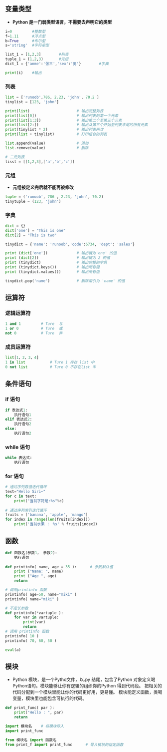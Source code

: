 ## 变量类型

* **Python 是一门弱类型语言，不需要去声明它的类型**

```python
i=0			#整数型
f=1.11		#浮点型
b=True		#布尔型
s='string'	#字符串型

list_1 = [1,2,3]		#列表
tuple_1 = (1,2,3)		#元组
dict_1 = {'anme':'张三','sex':'男'}		#字典

print(i)	#输出
```

### 列表

```python
list = ['runoob',786, 2.23, 'john', 70.2 ]
tinylist = [123, 'john']

print(list)						# 输出完整列表
print(list[0])					# 输出列表的第一个元素
print(list[1:3])				# 输出第二个至第三个元素
print(list[2:])					# 输出从第三个开始至列表末尾的所有元素
print(tinylist * 2)				# 输出列表两次
print(list + tinylist)			# 打印组合的列表

list.append(value)				# 添加
list.remove(value)				# 删除

# 二元列表
lisst = [[1,2,3],['a','b','c']]
```

### 元组

* **元组被定义完后就不能再被修改**

```python
tuple = ('runoob', 786 , 2.23, 'john', 70.2)
tinytuple = (123, 'john')
```

### 字典

```python
dict = {}
dict['one'] = "This is one"
dict[2] = "This is two"

tinydict = {'name': 'runoob','code':6734, 'dept': 'sales'}

print (dict['one'])				# 输出键为'one' 的值
print (dict[2])					# 输出键为 2 的值
print (tinydict)				# 输出完整的字典
print (tinydict.keys())			# 输出所有键
print (tinydict.values())		# 输出所有值

tinydict.pop('name')			# 删除索引为 'name' 的值
```

## 运算符

### 逻辑运算符

```python
1 and 1			# Ture  与
1 or 0			# Ture  或
not 0			# Ture  非
```

### 成员运算符

```python
list[1，2，3，4]
1 in list			# Ture 1 存在 list 中
0 not list 			# Ture 0 不存在list 中
```

## 条件语句

### if 语句

```python
if 表达式1:
	执行语句1
elif 表达式2:
	执行语句2
else:
	执行语句2
```

### while 语句

```python
while 表达式:
	执行语句
```

### for 语句

```python
# 通过序列数值迭代循环
text="Hello Siri~"
for c in text:
    print("当前字符是:%s"%c)
    
# 通过序列索引迭代循环
fruits = ['banana', 'apple', 'mango']
for index in range(len(fruits[index]))
	print('当前水果 ： %s' % fruits[index]) 
```

## 函数

```python
def 函数名(参数1， 参数2):
	执行语句
	
def printinfo( name, age = 35 ):      # 参数默认值
	print ("Name: ", name)
	print ("Age ", age)
	return

# 调用printinfo 函数
printinfo( age=50, name="miki" )
printinfo( name="miki" )

# 不定长参数
def printinfo(*vartuple ):
    for var in vartuple:
        print(var)
        return
# 调用 printinfo 函数
printinfo( 10 )
printinfo( 70, 60, 50 )

eval(a)
```

## 模块

* Python 模块，是一个Pytho文件，以.py 结尾，包含了Python 对象定义喝Python语句。模块能够让你有逻辑的组织你的Python 得到代码段。 把相关的代码分配到一个模块里能让你的代码更好用，更易懂。 模块能定义函数，类喝变量，模块里也能包含可执行的代码。

```python
def print_func( par ):
	print("Hello : ", par)
	return
```

```python
import 模块名    # 将模块导入
import print_func

from 模块名 import 函数名
from print_f import print_func		# 导入模块的指定函数
```

